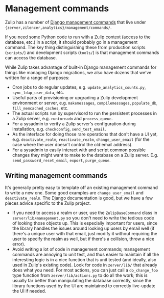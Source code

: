 # Management commands

Zulip has a number of [Django management commands][django-docs] that
live under `{zerver,zilencer,analytics}/management/commands/`.

If you need some Python code to run with a Zulip context (access to
the database, etc.) in a script, it should probably go in a management
command.  The key thing distinguishing these from production scripts
(`scripts/`) and development scripts (`tools/`) is that management
commands can access the database.

While Zulip takes advantage of built-in Django management commands for
things like managing Django migrations, we also have dozens that we've
written for a range of purposes:

* Cron jobs to do regular updates, e.g. `update_analytics_counts.py`,
  `sync_ldap_user_data`, etc.
* Useful parts of provisioning or upgrading a Zulip development
  environment or server, e.g. `makemessages`, `compilemessages`,
  `populate_db`, `fill_memcached_caches`, etc.
* The actual scripts run by supervisord to run the persistent
  processes in a Zulip server, e.g. `runtornado` and `process_queue`.
* For a sysadmin to verify a Zulip server's configuration during
installation, e.g. `checkconfig`, `send_test_email`.
* As the interface for doing those rare operations that don't have a
  UI yet, e.g. `deactivate_realm`, `reactivate_realm`,
  `change_user_email` (for the case where the user doesn't control the
  old email address).
* For a sysadmin to easily interact with and script common possible
  changes they might want to make to the database on a Zulip server.
  E.g. `send_password_reset_email`, `export`, `purge_queue`.

## Writing management commands

It's generally pretty easy to template off an existing management
command to write a new one.  Some good examples are
`change_user_email` and `deactivate_realm`.  The Django documentation
is good, but we have a few pieces advice specific to the Zulip
project.

* If you need to access a realm or user, use the `ZulipBaseCommand`
  class in `zerver/lib/management.py` so you don't need to write the
  tedious code of looking those objects up.  This is especially
  important for users, since the library handles the issues around
  looking up users by email well (if there's a unique user with that
  email, just modify it without requiring the user to specify the
  realm as well, but if there's a collision, throw a nice error).
* Avoid writing a lot of code in management commands; management
  commands are annoying to unit test, and thus easier to maintain if
  all the interesting logic is in a nice function that is unit tested
  (and ideally, also used in Zulip's existing code).  Look for code in
  `zerver/lib/` that already does what you need.  For most actions,
  you can just call a `do_change_foo` type function from
  `zerver/lib/actions.py` to do all the work; this is usually far
  better than manipulating the database correctly, since the library
  functions used by the UI are maintained to correctly live-update the
  UI if needed.

[django-docs]: https://docs.djangoproject.com/en/1.11/howto/custom-management-commands/
